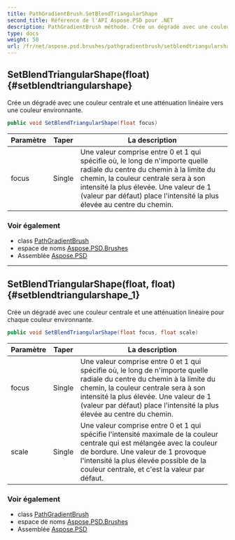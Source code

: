 ```yaml
---
title: PathGradientBrush.SetBlendTriangularShape
second_title: Référence de l'API Aspose.PSD pour .NET
description: PathGradientBrush méthode. Crée un dégradé avec une couleur centrale et une atténuation linéaire vers une couleur environnante.
type: docs
weight: 50
url: /fr/net/aspose.psd.brushes/pathgradientbrush/setblendtriangularshape/
---
```

## SetBlendTriangularShape(float) {#setblendtriangularshape}

Crée un dégradé avec une couleur centrale et une atténuation linéaire vers une couleur environnante.

```csharp
public void SetBlendTriangularShape(float focus)
```

| Paramètre | Taper | La description |
| --- | --- | --- |
| focus | Single | Une valeur comprise entre 0 et 1 qui spécifie où, le long de n'importe quelle radiale du centre du chemin à la limite du chemin, la couleur centrale sera à son intensité la plus élevée. Une valeur de 1 (valeur par défaut) place l'intensité la plus élevée au centre du chemin. |

### Voir également

* class [PathGradientBrush](../)
* espace de noms [Aspose.PSD.Brushes](../../pathgradientbrush/)
* Assemblée [Aspose.PSD](../../../)

---

## SetBlendTriangularShape(float, float) {#setblendtriangularshape_1}

Crée un dégradé avec une couleur centrale et une atténuation linéaire pour chaque couleur environnante.

```csharp
public void SetBlendTriangularShape(float focus, float scale)
```

| Paramètre | Taper | La description |
| --- | --- | --- |
| focus | Single | Une valeur comprise entre 0 et 1 qui spécifie où, le long de n'importe quelle radiale du centre du chemin à la limite du chemin, la couleur centrale sera à son intensité la plus élevée. Une valeur de 1 (valeur par défaut) place l'intensité la plus élevée au centre du chemin. |
| scale | Single | Une valeur comprise entre 0 et 1 qui spécifie l'intensité maximale de la couleur centrale qui est mélangée avec la couleur de bordure. Une valeur de 1 provoque l'intensité la plus élevée possible de la couleur centrale, et c'est la valeur par défaut. |

### Voir également

* class [PathGradientBrush](../)
* espace de noms [Aspose.PSD.Brushes](../../pathgradientbrush/)
* Assemblée [Aspose.PSD](../../../)


